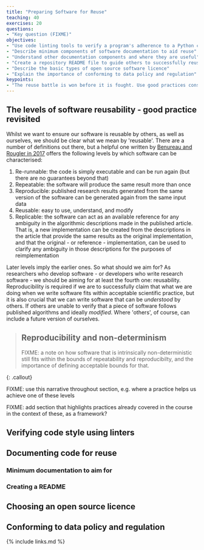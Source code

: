 ```yaml
---
title: "Preparing Software for Reuse"
teaching: 40
exercises: 20
questions:
- "Key question (FIXME)"
objectives:
- "Use code linting tools to verify a program's adherence to a Python coding style"
- "Describe minimum components of software documentation to aid reuse"
- "Understand other documentation components and where they are useful"
- "Create a repository README file to guide others to successfully reuse a program"
- "Describe the basic types of open source software licence"
- "Explain the importance of conforming to data policy and regulation"
keypoints:
- "The reuse battle is won before it is fought. Use good practices consistently throughout development and not just at the end."
---
```


## The levels of software reusability - good practice revisited

Whilst we want to ensure our software is reusable by others, as well as ourselves, we should be clear what we mean by 'reusable'. There are a number of definitions out there, but a helpful one written by [Benureau and Rougler in 2017](https://dx.doi.org/10.3389/fninf.2017.00069) offers the following levels by which software can be characterised:

1. Re-runnable: the code is simply executable and can be run again (but there are no guarantees beyond that)
2. Repeatable: the software will produce the same result more than once
3. Reproducible: published research results generated from the same version of the software can be generated again from the same input data
4. Reusable: easy to use, understand, and modify
5. Replicable: the software can act as an available reference for any ambiguity in the algorithmic descriptions made in the published article. That is, a new implementation can be created from the descriptions in the article that provide the same results as the original implementation, and that the original - or reference - implementation, can be used to clarify any ambiguity in those descriptions for the purposes of reimplementation

Later levels imply the earlier ones. So what should we aim for? As researchers who develop software - or developers who write research software - we should be aiming for at least the fourth one: reusability. Reproducibility is required if we are to successfully claim that what we are doing when we write software fits within acceptable scientific practice, but it is also crucial that we can write software that can be *understood* by others. If others are unable to verify that a piece of software follows published algorithms and ideally *modified*. Where 'others', of course, can include a future version of ourselves.

> ## Reproducibility and non-determinism
>
> FIXME: a note on how software that is intrinsically non-deterministic still fits within the bounds of repeatability and reproducibilty, and the importance of defining acceptable bounds for that.
>
{: .callout}

FIXME: use this narrative throughout section, e.g. where a practice helps us achieve one of these levels

FIXME: add section that highlights practices already covered in the course in the context of these, as a framework?

## Verifying code style using linters



## Documenting code for reuse

### Minimum documentation to aim for

### Creating a README

## Choosing an open source licence

## Conforming to data policy and regulation

{% include links.md %}
